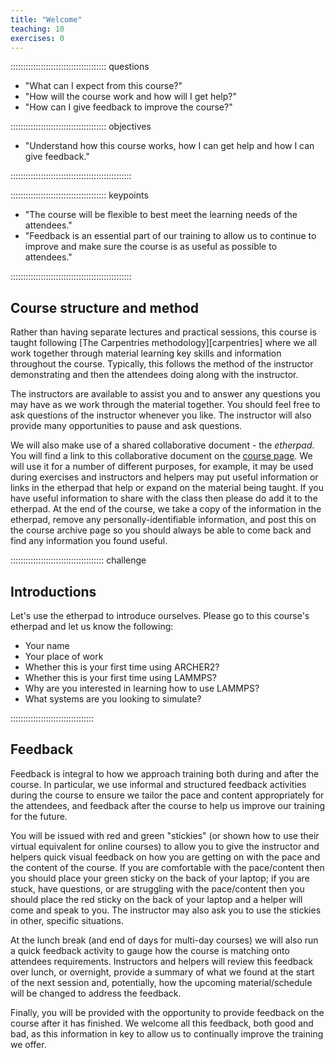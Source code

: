 ```yaml
---
title: "Welcome"
teaching: 10
exercises: 0
---
```


:::::::::::::::::::::::::::::::::::::: questions

- "What can I expect from this course?"
- "How will the course work and how will I get help?"
- "How can I give feedback to improve the course?"

:::::::::::::::::::::::::::::::::::::: objectives

- "Understand how this course works, how I can get help and how I can give feedback."

::::::::::::::::::::::::::::::::::::::::::::::::

:::::::::::::::::::::::::::::::::::::: keypoints

- "The course will be flexible to best meet the learning needs of the attendees."
- "Feedback is an essential part of our training to allow us to continue to improve and make sure the course is as useful as possible to attendees."

::::::::::::::::::::::::::::::::::::::::::::::::

## Course structure and method

Rather than having separate lectures and practical sessions, this course is taught following [The Carpentries methodology][carpentries]
where we all work together through material learning key skills and information throughout the course.
Typically, this follows the method of the instructor demonstrating and then the attendees doing along with the instructor.

The instructors are available to assist you and to answer any questions you may have as we work through the material together.
You should feel free to ask questions of the instructor whenever you like.
The instructor will also provide many opportunities to pause and ask questions.

We will also make use of a shared collaborative document - the *etherpad*.
You will find a link to this collaborative document on the [course page](https://www.archer2.ac.uk/training/courses/251014-lammps/).
We will use it for a number of different purposes, for example,
it may be used during exercises and instructors and helpers may put useful information or links in the etherpad that help or expand on the material being taught.
If you have useful information to share with the class then please do add it to the etherpad.
At the end of the course, we take a copy of the information in the etherpad, remove any personally-identifiable information,
and post this on the course archive page so you should always be able to come back and find any information you found useful.

::::::::::::::::::::::::::::::::::::: challenge 

## Introductions

Let's use the etherpad to introduce ourselves.
Please go to this course's etherpad and let us know the following:
 - Your name
 - Your place of work
 - Whether this is your first time using ARCHER2?
 - Whether this is your first time using LAMMPS?
 - Why are you interested in learning how to use LAMMPS?
 - What systems are you looking to simulate?

:::::::::::::::::::::::::::::::::

## Feedback

Feedback is integral to how we approach training both during and after the course.
In particular, we use informal and structured feedback activities during the course to ensure we tailor the pace and content appropriately for the attendees,
and feedback after the course to help us improve our training for the future.

You will be issued with red and green "stickies" (or shown how to use their virtual equivalent for online courses)
to allow you to give the instructor and helpers quick visual feedback on how you are getting on with the pace and the content of the course.
If you are comfortable with the pace/content then you should place your green sticky on the back of your laptop;
if you are stuck, have questions, or are struggling with the pace/content then you should place the red sticky on the back of your laptop and a helper will come and speak to you.
The instructor may also ask you to use the stickies in other, specific situations.

At the lunch break (and end of days for multi-day courses) we will also run a quick feedback activity to gauge how the course is matching onto attendees requirements.
Instructors and helpers will review this feedback over lunch, or overnight, provide a summary of what we found at the start of the next session and, potentially,
how the upcoming material/schedule will be changed to address the feedback.

Finally, you will be provided with the opportunity to provide feedback on the course after it has finished.
We welcome all this feedback, both good and bad, as this information in key to allow us to continually improve the training we offer.
